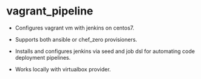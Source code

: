 # vagrant_pipeline

- Configures vagrant vm with jenkins on centos7.

- Supports both ansible or chef_zero provisioners.

- Installs and configures jenkins via seed and job dsl for
  automating code deployment pipelines.

- Works locally with virtualbox provider.
